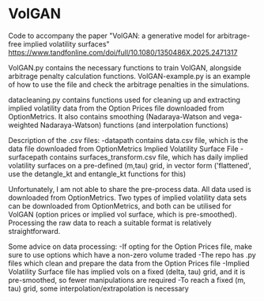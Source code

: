 # VolGAN
Code to accompany the paper "VolGAN: a generative model for arbitrage-free implied volatility surfaces"
https://www.tandfonline.com/doi/full/10.1080/1350486X.2025.2471317


VolGAN.py contains the necessary functions to train VolGAN, alongside arbitrage penalty calculation functions.
VolGAN-example.py is an example of how to use the file and check the arbitrage penalties in the simulations.

datacleaning.py contains functions used for cleaning up and extracting implied volatility data from the Option Prices file downloaded from OptionMetrics. It also contains smoothing (Nadaraya-Watson and vega-weighted Nadaraya-Watson) functions (and interpolation functions)

Description of the .csv files:
  -datapath contains data.csv file, which is the data file downloaded from OptionMetrics Implied Volatility Surface File
  -surfacepath contains surfaces_transform.csv file, which has daily implied volatility surfaces on a pre-defined (m,tau) grid, in vector form ('flattened', use the detangle_kt and entangle_kt functions for this) 

Unfortunately, I am not able to share the pre-process data. All data used is downloaded from OptionMetrics. Two types of implied volatility data sets can be downloaded from OptionMetrics, and both can be utilised for VolGAN (option prices or implied vol surface, which is pre-smoothed). Processing the raw data to reach a suitable format is relatively straightforward.

Some advice on data processing:
  -If opting for the Option Prices file, make sure to use options which have a non-zero volume traded
  -The repo has .py files which clean and prepare the data from the Option Prices file
  -Implied Volatility Surface file has implied vols on a fixed (delta, tau) grid, and it is pre-smoothed, so fewer manipulations are required
  -To reach a fixed (m, tau) grid, some interpolation/extrapolation is necessary


